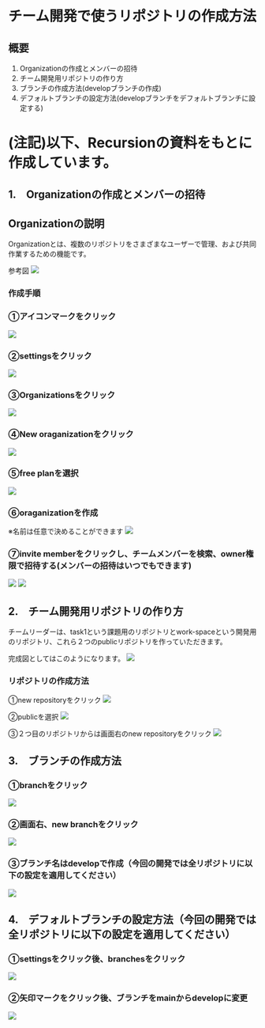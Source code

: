 # チーム開発で使うリポジトリの作成方法

## 概要
1. Organizationの作成とメンバーの招待
2. チーム開発用リポジトリの作り方
3. ブランチの作成方法(developブランチの作成)
4. デフォルトブランチの設定方法(developブランチをデフォルトブランチに設定する)

# (注記)以下、Recursionの資料をもとに作成しています。


## 1.　Organizationの作成とメンバーの招待
## Organizationの説明
Organizationとは、複数のリポジトリをさまざまなユーザーで管理、および共同作業するための機能です。

参考図
![](../img/repository-img1.png)

### 作成手順
### ①アイコンマークをクリック
![](../img/repository-img2.png)

### ②settingsをクリック
![](../img/repository-img3.png)

### ③Organizationsをクリック
![](../img/repository-img4.png)

### ④New oraganizationをクリック
![](../img/repository-img5.png)

### ⑤free planを選択
![](../img/repository-img6.png)

### ⑥oraganizationを作成
※名前は任意で決めることができます
![](../img/repository-img7.png)

### ⑦invite memberをクリックし、チームメンバーを検索、owner権限で招待する(メンバーの招待はいつでもできます)
![](../img/repository-img8.png)
![](../img/repository-img9.png)


## 2.　チーム開発用リポジトリの作り方
チームリーダーは、task1という課題用のリポジトリとwork-spaceという開発用のリポジトリ、これら２つのpublicリポジトリを作っていただきます。

完成図としてはこのようになります。
![](../img/repository-img10.png)

### リポジトリの作成方法

①new repositoryをクリック
![](../img/repository-img11.png)

②publicを選択
![](../img/repository-img12.png)

③２つ目のリポジトリからは画面右のnew repositoryをクリック
![](../img/repository-img13.png)


## 3.　ブランチの作成方法
### ①branchをクリック
![](../img/repository-img14.png)

### ②画面右、new branchをクリック
![](../img/repository-img15.png)

### ③ブランチ名はdevelopで作成（今回の開発では全リポジトリに以下の設定を適用してください）
![](../img/repository-img16.png)


## 4.　デフォルトブランチの設定方法（今回の開発では全リポジトリに以下の設定を適用してください）

### ①settingsをクリック後、branchesをクリック
![](../img/repository-img17.png)

### ②矢印マークをクリック後、ブランチをmainからdevelopに変更
![](../img/repository-img18.png)